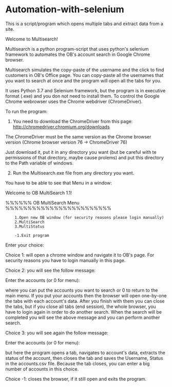 # Automation-with-selenium
This is a script/program which opens multiple tabs and extract data from a site. 


Welcome to Multisearch!


 Multisearch is a python program-script that uses python's selenium framework to automates the OB's account search in Google Chrome browser.

 Multisearch simulates the copy-paste of the username and the click to find customers in OB's Office page. You can copy-paste all the usernames that you want to search at once and the program will open all the tabs for you. 


 It uses Python 3.7 and Selenium framework, but the program is in executive format (.exe) and you don not need to install them. To control the Google Chrome webrowser uses the Chrome webdriver (ChromeDriver).



 To run the program:

1) You need to download the ChromeDriver from this page: http://chromedriver.chromium.org/downloads

 The ChromeDriver must be the same version as the Chrome browser version (Chrome browser version 76 ->  ChromeDriver 76)

 Just download it, put it in any directory you want (but be careful with te permissions of that directory, maybe cause prolems) and put this directory to the Path variable of windows. 

2) Run the Multisearch.exe file from any directory you want.





 You have to be able to see that Menu in a window:


Welcome to OB MultiSearch 1.1!



%%%%%%  OB MultiSearch Menu  %%%%%%%%%%%%%%%%%%%%%%%%

        1.Open new OB window (for security reasons please login manually)
        2.MultiSearch
        3.MultiStatus

        -1.Exit program


Enter your choice:



 Choice 1: will open a chrome window and navigate it to OB's page. For security reasons you have to login manually in this page.

 Choice 2: you will see the follow message:

Enter the accounts (or 0 for menu):

 where you can put the accounts you want to search or 0 to return to the main menu. If you put your accounts then the browser will open one-by-one the tabs with each account's data. 
 After you finish with them you can close the tabs, but if you close all tabs (end session), the whole browser, you have to login again in order to do another search.
 When the search will be completed you will see the above message and you can perform another search.

 Choice 3: you will see again the follow message:

Enter the accounts (or 0 for menu):

 but here the program opens a tab, navigates to account's data, extracts the status of the account, then closes the tab and saves the Username, Status in the accounts.csv file. 
 Because the tab closes, you can enter a big number of accounts in this choice.

 Choice -1: closes the browser, if it still open and exits the program. 




